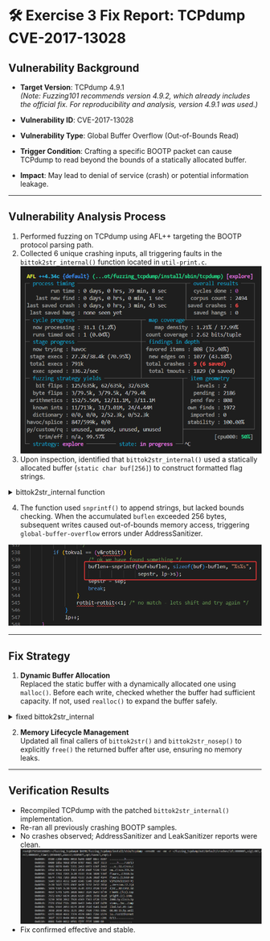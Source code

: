 # 🛠 Exercise 3 Fix Report: TCPdump CVE-2017-13028

## Vulnerability Background

- **Target Version**: TCPdump 4.9.1  
  *(Note: Fuzzing101 recommends version 4.9.2, which already includes the official fix. For reproducibility and analysis, version 4.9.1 was used.)*

- **Vulnerability ID**: CVE-2017-13028

- **Vulnerability Type**: Global Buffer Overflow (Out-of-Bounds Read)

- **Trigger Condition**: Crafting a specific BOOTP packet can cause TCPdump to read beyond the bounds of a statically allocated buffer.

- **Impact**: May lead to denial of service (crash) or potential information leakage.

---

## Vulnerability Analysis Process

1. Performed fuzzing on TCPdump using AFL++ targeting the BOOTP protocol parsing path.
2. Collected 6 unique crashing inputs, all triggering faults in the `bittok2str_internal()` function located in `util-print.c`.
![alt text](fuzzing_result.png)
3. Upon inspection, identified that `bittok2str_internal()` used a statically allocated buffer (`static char buf[256]`) to construct formatted flag strings.

<details>
<summary>bittok2str_internal function</summary>

```C
/*
 * Convert a bit token value to a string; use "fmt" if not found.
 * this is useful for parsing bitfields, the output strings are seperated
 * if the s field is positive.
 */
static char *
bittok2str_internal(register const struct tok *lp, register const char *fmt,
       register u_int v, const char *sep)
{
        static char buf[256]; /* our stringbuffer */
        int buflen=0;
        register u_int rotbit; /* this is the bit we rotate through all bitpositions */
        register u_int tokval;
        const char * sepstr = "";

    while (lp != NULL && lp->s != NULL) {
            tokval=lp->v;   /* load our first value */
            rotbit=1;
            while (rotbit != 0) {
                /*
                 * lets AND the rotating bit with our token value
                 * and see if we have got a match
                 */
        if (tokval == (v&rotbit)) {
                    /* ok we have found something */
                    buflen+=snprintf(buf+buflen, sizeof(buf)-buflen, "%s%s",
                                     sepstr, lp->s);
                    sepstr = sep;
                    break;
                }
                rotbit=rotbit<<1; /* no match - lets shift and try again */
            }
            lp++;
    }

        if (buflen == 0)
            /* bummer - lets print the "unknown" message as advised in the fmt string if we got one */
            (void)snprintf(buf, sizeof(buf), fmt == NULL ? "#%08x" : fmt, v);
        return (buf);
}
```

</details>

4. The function used `snprintf()` to append strings, but lacked bounds checking. When the accumulated `buflen` exceeded 256 bytes, subsequent writes caused out-of-bounds memory access, triggering `global-buffer-overflow` errors under AddressSanitizer.

![alt text](snprintf.png)

---

## Fix Strategy

1. **Dynamic Buffer Allocation**  
   Replaced the static buffer with a dynamically allocated one using `malloc()`. Before each write, checked whether the buffer had sufficient capacity. If not, used `realloc()` to expand the buffer safely.

<details>
<summary>fixed bittok2str_internal</summary>

```C   
/*
 * Convert a bit token value to a string; use "fmt" if not found.
 * this is useful for parsing bitfields, the output strings are seperated
 * if the s field is positive.
 */
static char *
bittok2str_internal(register const struct tok *lp, register const char *fmt,
	   register u_int v, const char *sep)
{
        // static char buf[256]; /* our stringbuffer */
		char *buf=malloc(256);//use dynamic buffer
		int bufcap=256;

        int buflen=0;
        register u_int rotbit; /* this is the bit we rotate through all bitpositions */
        register u_int tokval;
        const char * sepstr = "";

	while (lp != NULL && lp->s != NULL) {
            tokval=lp->v;   /* load our first value */
            rotbit=1;
            while (rotbit != 0) {
                /*
                 * lets AND the rotating bit with our token value
                 * and see if we have got a match
                 */
		if (tokval == (v&rotbit)) {
                    /* ok we have found something */

					while(buflen+strlen(sepstr) + strlen(lp->s) + 1 >=bufcap){ // +1 for null terminator
						bufcap*=2;
						buf=realloc(buf,bufcap);
						if (!buf) {
							perror("realloc failed");
							exit(1);
						}
					}
                    buflen+=snprintf(buf+buflen, bufcap-buflen, "%s%s",
                                     sepstr, lp->s);

                    sepstr = sep;
                    break;
                }
                rotbit=rotbit<<1; /* no match - lets shift and try again */
            }
            lp++;
	}

        if (buflen == 0)
            /* bummer - lets print the "unknown" message as advised in the fmt string if we got one */
            (void)snprintf(buf, sizeof(buf), fmt == NULL ? "#%08x" : fmt, v);

        return (buf);
}
```

</details>

2. **Memory Lifecycle Management**  
   Updated all final callers of `bittok2str()` and `bittok2str_nosep()` to explicitly `free()` the returned buffer after use, ensuring no memory leaks.

---

## Verification Results

- Recompiled TCPdump with the patched `bittok2str_internal()` implementation.
- Re-ran all previously crashing BOOTP samples.
- No crashes observed; AddressSanitizer and LeakSanitizer reports were clean.
![alt text](image.png)
- Fix confirmed effective and stable.
